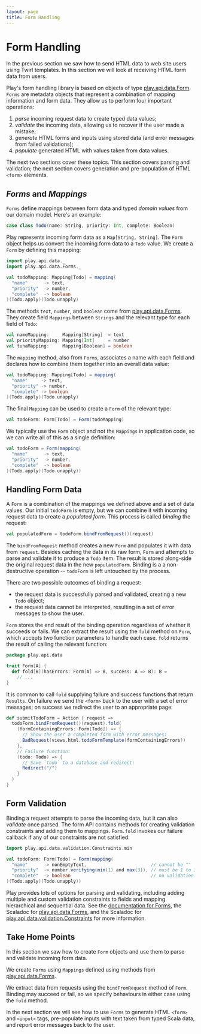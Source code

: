 ```yaml
---
layout: page
title: Form Handling
---
```


# Form Handling

In the previous section we saw how to send HTML data to web site users using Twirl templates. In this section we will look at receiving HTML form data from users.

Play's form handling library is based on objects of type [play.api.data.Form]. `Forms` are metadata objects that represent a combination of mapping information and form data. They allow us to perform four important operations:

 1. *parse* incoming request data to create typed data values;
 2. *validate* the incoming data, allowing us to recover if the user made a mistake;
 3. *generate* HTML forms and inputs using stored data (and error messages from failed validations);
 4. *populate* generated HTML with values taken from data values.

The next two sections cover these topics. This section covers parsing and validation; the next section covers generation and pre-population of HTML `<form>` elements.

[play.api.data.Form]: https://www.playframework.com/documentation/2.3.x/api/scala/index.html#play.api.data.Form

## *Forms* and *Mappings*

`Forms` define mappings between form data and typed *domain values* from our domain model. Here's an example:

~~~ scala
case class Todo(name: String, priority: Int, complete: Boolean)
~~~

Play represents incoming form data as a `Map[String, String]`. The `Form` object helps us convert the incoming form data to a `Todo` value. We create a `Form` by defining this mapping:

~~~ scala
import play.api.data._
import play.api.data.Forms._

val todoMapping: Mapping[Todo] = mapping(
  "name"      -> text,
  "priority"  -> number,
  "complete"  -> boolean
)(Todo.apply)(Todo.unapply)
~~~

The methods `text`, `number`, and `boolean` come from [play.api.data.Forms]. They create field `Mappings` between `Strings` and the relevant type for each field of `Todo`:

[play.api.data.Forms]: https://www.playframework.com/documentation/2.3.x/api/scala/index.html#play.api.data.Forms$

~~~ scala
val nameMapping:     Mapping[String]  = text
val priorityMapping: Mapping[Int]     = number
val tunaMapping:     Mapping[Boolean] = boolean
~~~

The `mapping` method, also from `Forms`, associates a name with each field and declares how to combine them together into an overall data value:

~~~ scala
val todoMapping: Mapping[Todo] = mapping(
  "name"     -> text,
  "priority" -> number,
  "complete" -> boolean
)(Todo.apply)(Todo.unapply)
~~~

The final `Mapping` can be used to create a `Form` of the relevant type:

~~~ scala
val todoForm: Form[Todo] = Form(todoMapping)
~~~

We typically use the `Form` object and not the `Mappings` in application code, so we can write all of this as a single definition:

~~~ scala
val todoForm = Form(mapping(
  "name"      -> text,
  "priority"  -> number,
  "complete"  -> boolean
)(Todo.apply)(Todo.unapply))
~~~

## Handling Form Data

A `Form` is a combination of the mappings we defined above and a set of data values. Our initial `todoForm` is empty, but we can combine it with incoming request data to create a *populated form*. This process is called *binding* the request:

~~~ scala
val populatedForm = todoForm.bindFromRequest()(request)
~~~

The `bindFromRequest` method creates a new `Form` and populates it with data from `request`. Besides caching the data in its raw form, `Form` and attempts to parse and validate it to produce a `Todo` item. The result is stored along-side the original request data in the new `populatedForm`. Binding is a a non-destructive operation -- `todoForm` is left untouched by the process.

There are two possible outcomes of binding a request:

 - the request data is successfully parsed and validated, creating a new `Todo` object;
 - the request data cannot be interpreted, resulting in a set of error messages to show the user.

`Form` stores the end result of the binding operation regardless of whether it succeeds or fails. We can extract the result using the `fold` method on `Form`, which accepts two function parameters to handle each case. `fold` returns the result of calling the relevant function:

~~~ scala
package play.api.data

trait Form[A] {
  def fold[B](hasErrors: Form[A] => B, success: A => B): B =
    // ...
}
~~~

It is common to call `fold` supplying failure and success functions that return `Results`. On failure we send the `<form>` back to the user with a set of error messages; on success we redirect the user to an appropriate page:

~~~ scala
def submitTodoForm = Action { request =>
  todoForm.bindFromRequest()(request).fold(
    (formContainingErrors: Form[Todo]) => {
      // Show the user a completed form with error messages:
      BadRequest(views.html.todoFormTemplate(formContainingErrors))
    },
    // Failure function:
    (todo: Todo) => {
      // Save `todo` to a database and redirect:
      Redirect("/")
    }
  )
}
~~~

## Form Validation

Binding a request attempts to parse the incoming data, but it can also *validate* once parsed. The form API contains methods for creating validation constraints and adding them to mappings. `Form.fold` invokes our failure callback if any of our constraints are not satisfied:

~~~ scala
import play.api.data.validation.Constraints.min

val todoForm: Form[Todo] = Form(mapping(
  "name"      -> nonEmptyText,                        // cannot be ""
  "priority"  -> number.verifying(min(1) and max(3)), // must be 1 to 3
  "complete"  -> boolean                              // no validation
)(Todo.apply)(Todo.unapply))
~~~

Play provides lots of options for parsing and validating, including adding multiple and custom validation constraints to fields and mapping hierarchical and sequential data. See the [documentation for Forms], the Scaladoc for [play.api.data.Forms], and the Scaladoc for [play.api.data.validation.Constraints] for more information.

[documentation for Forms]: https://www.playframework.com/documentation/2.2.0/ScalaForms
[play.api.data.Forms]: https://www.playframework.com/documentation/2.3.x/api/scala/index.html#play.api.data.Forms$
[play.api.data.validation.Constraints]: https://www.playframework.com/documentation/2.3.x/api/scala/index.html#play.api.data.validation.Constraints$

## Take Home Points

In this section we saw how to create `Form` objects and use them to parse and validate incoming form data.

We create `Forms` using `Mappings` defined using methods from [play.api.data.Forms].

We extract data from requests using the `bindFromRequest` method of `Form`. Binding may succeed or fail, so we specify behaviours in either case using the `fold` method.

In the next section we will see how to use `Forms` to generate HTML `<form>` and `<input>` tags, pre-populate inputs with text taken from typed Scala data, and report error messages back to the user.

[play.api.data.Forms]: https://www.playframework.com/documentation/2.3.x/api/scala/index.html#play.api.data.Forms$